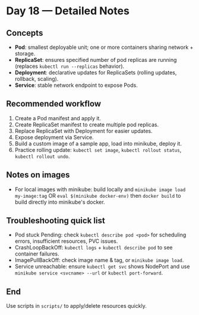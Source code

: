 # Day 18 — Detailed Notes

## Concepts
- **Pod**: smallest deployable unit; one or more containers sharing network + storage.
- **ReplicaSet**: ensures specified number of pod replicas are running (replaces `kubectl run --replicas` behavior).
- **Deployment**: declarative updates for ReplicaSets (rolling updates, rollback, scaling).
- **Service**: stable network endpoint to expose Pods.

## Recommended workflow
1. Create a Pod manifest and apply it.
2. Create ReplicaSet manifest to create multiple pod replicas.
3. Replace ReplicaSet with Deployment for easier updates.
4. Expose deployment via Service.
5. Build a custom image of a sample app, load into minikube, deploy it.
6. Practice rolling update: `kubectl set image`, `kubectl rollout status`, `kubectl rollout undo`.

## Notes on images
- For local images with minikube: build locally and `minikube image load my-image:tag` OR `eval $(minikube docker-env)` then `docker build` to build directly into minikube's docker.

## Troubleshooting quick list
- Pod stuck Pending: check `kubectl describe pod <pod>` for scheduling errors, insufficient resources, PVC issues.
- CrashLoopBackOff: `kubectl logs` + `kubectl describe pod` to see container failures.
- ImagePullBackOff: check image name & tag, or `minikube image load`.
- Service unreachable: ensure `kubectl get svc` shows NodePort and use `minikube service <svcname> --url` or `kubectl port-forward`.

## End
Use scripts in `scripts/` to apply/delete resources quickly.
